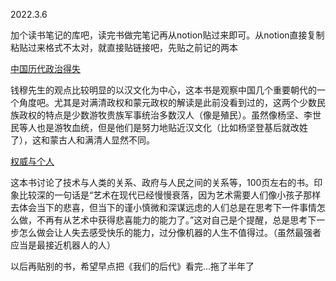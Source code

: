 2022.3.6

加个读书笔记的库吧，读完书做完笔记再从notion贴过来即可。从notion直接复制粘贴过来格式不太对，就直接贴链接吧，先贴之前记的两本

[中国历代政治得失](https://fuzzy-juice-7b2.notion.site/19570398593b4f14926559536ab28aea)

钱穆先生的观点比较明显的以汉文化为中心，这本书是观察中国几个重要朝代的一个角度吧。尤其是对满清政权和蒙元政权的解读是此前没看到过的，这两个少数民族政权的特点是少数游牧贵族军事统治多数汉人（像是殖民）。虽然像杨坚、李世民等人也是游牧血统，但是他们是努力地贴近汉文化（比如杨坚登基后就改姓了），这和蒙古人和满清人显然不同。

[权威与个人](https://fuzzy-juice-7b2.notion.site/The-Authority-and-Individual-fd713cfad18f4bcda0bf3c9d51b13fc3)

这本书讨论了技术与人类的关系、政府与人民之间的关系等，100页左右的书。印象比较深的一句话是“艺术在现代已经慢慢衰落，因为艺术需要人们像小孩子那样去体会当下的悲喜，但当下的谨小慎微和深谋远虑的人们总是在思考下一件事情怎么做，不再有从艺术中获得悲喜能力的能力了。”这对自己是个提醒，总是思考下一步怎么做会让人失去感受快乐的能力，过分像机器的人生不值得过。（虽然最强者应当是最接近机器人的人）

以后再贴别的书，希望早点把《我们的后代》看完...拖了半年了


